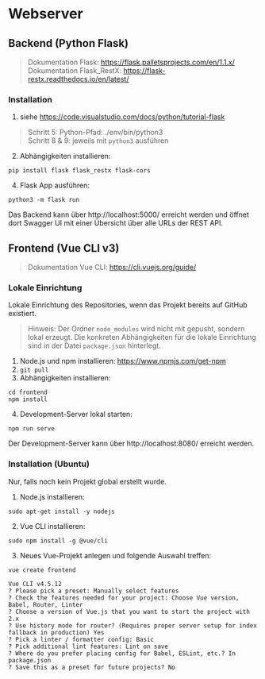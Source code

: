 # Webserver

## Backend (Python Flask)
>Dokumentation Flask: https://flask.palletsprojects.com/en/1.1.x/<br>
Dokumentation Flask_RestX: https://flask-restx.readthedocs.io/en/latest/

### Installation

1. siehe https://code.visualstudio.com/docs/python/tutorial-flask
>Schritt 5: Python-Pfad: ./env/bin/python3<br>
Schritt 8 & 9: jeweils mit `python3` ausführen

2. Abhängigkeiten installieren:
```
pip install flask flask_restx flask-cors
```
4. Flask App ausführen:
```
python3 -m flask run
```

Das Backend kann über http://localhost:5000/ erreicht werden und öffnet dort Swagger UI mit einer Übersicht über alle URLs der REST API.

## Frontend (Vue CLI v3)
>Dokumentation Vue CLI: https://cli.vuejs.org/guide/

### Lokale Einrichtung
Lokale Einrichtung des Repositories, wenn das Projekt bereits auf GitHub existiert.
>Hinweis: Der Ordner `node_modules` wird nicht mit gepusht, sondern lokal erzeugt. Die konkreten Abhängigkeiten für die lokale Einrichtung sind in der Datei `package.json` hinterlegt.

1. Node.js und npm installieren: https://www.npmjs.com/get-npm
2. `git pull`
3. Abhängigkeiten installieren:
```
cd frontend
npm install
```
4. Development-Server lokal starten:
```
npm run serve
```

Der Development-Server kann über http://localhost:8080/ erreicht werden.


### Installation (Ubuntu)
Nur, falls noch kein Projekt global erstellt wurde.

1. Node.js installieren:
```
sudo apt-get install -y nodejs
```
2. Vue CLI installieren:
```
sudo npm install -g @vue/cli
```
3. Neues Vue-Projekt anlegen und folgende Auswahl treffen:
```
vue create frontend
```

```
Vue CLI v4.5.12
? Please pick a preset: Manually select features
? Check the features needed for your project: Choose Vue version, Babel, Router, Linter
? Choose a version of Vue.js that you want to start the project with 2.x
? Use history mode for router? (Requires proper server setup for index fallback in production) Yes
? Pick a linter / formatter config: Basic
? Pick additional lint features: Lint on save
? Where do you prefer placing config for Babel, ESLint, etc.? In package.json
? Save this as a preset for future projects? No
```